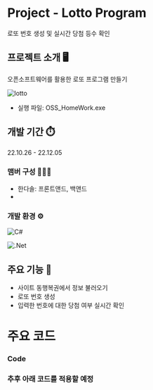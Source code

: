 # Project - Lotto Program
로또 번호 생성 및 실시간 당첨 등수 확인

## 프로젝트 소개 🖥️
오픈소프트웨어를 활용한 로또 프로그램 만들기

![lotto](https://github.com/user-attachments/assets/6938ad91-be02-4303-9d73-aeab670c691d)

- 실행 파일: OSS_HomeWork.exe

## 개발 기간 ⏱️
22.10.26 - 22.12.05

### 맴버 구성 🧑‍🤝‍🧑
- 한다솔: 프론트앤드, 백앤드
-
### 개발 환경 ⚙️
![C#](https://img.shields.io/badge/c%23-%23239120.svg?style=for-the-badge&logo=csharp&logoColor=white)

![.Net](https://img.shields.io/badge/.NET-5C2D91?style=for-the-badge&logo=.net&logoColor=white)



## 주요 기능 📌
- 사이트 동행복권에서 정보 불러오기
- 로또 번호 생성
- 입력한 번호에 대한 당첨 여부 실시간 확인
# 주요 코드
### Code
   
    
### 추후 아래 코드를 적용할 예정


